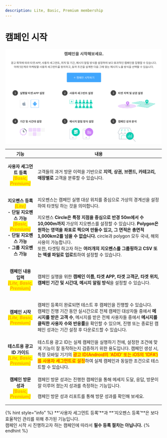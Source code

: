 ```yaml
---
description: Lite, Basic, Premium membership
---
```


# 캠페인 시작

![](<../.gitbook/assets/image (87).png>)

|                                                                                                                                             기능                                                                                                                                             | 내용                                                                                                                                                                                                                                                                                                                                                                                    |
| :----------------------------------------------------------------------------------------------------------------------------------------------------------------------------------------------------------------------------------------------------------------------------------------: | ------------------------------------------------------------------------------------------------------------------------------------------------------------------------------------------------------------------------------------------------------------------------------------------------------------------------------------------------------------------------------------- |
|                                                                                    <p><strong>사용자 세그먼트 등록</strong><br><em><mark style="color:orange;"><strong>[Basic, Premium]</strong></mark></em></p>                                                                                    | 고객들의 과거 방문 이력을 기반으로 **지역, 상권, 브랜드, 카테고리, 매장별로** 고객을 분류할 수 있습니다.                                                                                                                                                                                                                                                                                                                       |
| <p><strong>지오펜스 등록</strong><br><em><mark style="color:orange;"><strong>[Lite]</strong></mark></em><br><strong>- 단일 지오펜스 가능</strong><br><em><mark style="color:orange;"><strong>[Basic, Premium]</strong></mark></em><br><strong>- 단일 지오펜스 가능</strong><br><strong>- 그룹 지오펜스 가능</strong></p> | <p>지오펜스는 캠페인 실행 대상 위치를 중심으로 가상의 경계선을 설정하여 타겟팅 하는 것을 의미합니다.<br><br>지오펜스 <strong>Circle은</strong> <strong>특정 지점을 중심으로 반경 50m에서 수 10,000m까지</strong> 가상의 지오펜스를 설정할 수 있습니다. <strong>Polygon은 원하는 영역을 좌표로 찍으며 만들수 있고, 그 면적은 총면적 1,000km2를 넘을 수 없습니다.</strong> circle과 polygon 모두 국내, 해외 사용이 가능합니다.<br>또한, 타겟팅 하고자 하는 <strong>여러개의 지오펜스를 그룹핑하고 CSV 또는 엑셀 파일로 업로드</strong>하여 설정할 수 있습니다.</p> |
|                                                                                  <p><strong>캠페인 내용 입력</strong><br><em><mark style="color:orange;"><strong>[Lite, Basic, Premium]</strong></mark></em></p>                                                                                  | 캠페인 실행을 위한 **캠페인 이름, 타겟 APP, 타겟 고객군, 타겟 위치, 캠페인 기간 및 시간대, 메시지 알림 방식**을 설정할 수 있습니다.                                                                                                                                                                                                                                                                                                    |
|                                                                                    <p><strong>캠페인 시작</strong><br><em><mark style="color:orange;"><strong>[Lite, Basic, Premium]</strong></mark></em></p>                                                                                   | <p>캠페인 등록이 완료되면 테스트 후 캠페인을 진행할 수 있습니다.<br>캠페인 진행 기간 동안 실시간으로 전체 캠페인 대상자들 중에서 <strong>메시지를 받은 고객 수</strong>, 메시지를 받은 전체 사용자들 중에서 <strong>메시지를 클릭한 사용자 수와 반응률</strong>을 확인할 수 있으며, 진행 또는 종료된 캠페인 성과는 기간 설정 후 다운로드할 수 있습니다.</p>                                                                                                                                                          |
|                                                                                <p><strong>테스트용 광고 ID 가이드</strong><br><em><mark style="color:orange;"><strong>[Lite, Basic, Premium]</strong></mark></em></p>                                                                               | 테스트용 광고 ID는 실제 캠페인을 실행하기 전에, 설정한 조건에 맞게 기능이 잘 동작하는지 검증하기 위한 용도입니다. 캠페인 생성 시, 특정 모바일 기기의 <mark style="color:red;">광고 ID(Android의 ‘ADID’ 또는 iOS의 ‘IDFA’)를 사용자 세그먼트로 설정</mark>하여 실제 캠페인과 동일한 조건으로 테스트할 수 있습니다.                                                                                                                                                                           |
|                                                                                     <p><strong>캠페인 방문 성과</strong><br><em><mark style="color:orange;"><strong>[Basic, Premium]</strong></mark></em></p>                                                                                     | <p>캠페인 방문 성과는 진행한 캠페인을 통해 메세지 도달, 응답, 방문이 잘 이루어 졌는지 성과를 측정하는 기능입니다.</p><p>캠페인 방문 성과 리포트를 통해 방문 성과를 확인해 보세요.</p>                                                                                                                                                                                                                                                                       |

{% hint style="info" %}
**‘사용자 세그먼트 등록’**과 **‘지오펜스 등록’**은 보다 효율적인 관리를 위해 추가된 기능입니다.\
캠페인 시작 시 진행하고자 하는 캠페인에 따라서 **필수 등록 절차는 아닙니다.**
{% endhint %}
